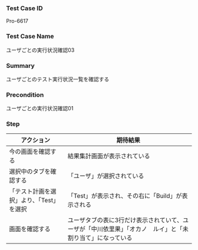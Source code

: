 ### Test Case ID
Pro-6617

### Test Case Name
ユーザごとの実行状況確認03

### Summary
ユーザごとのテスト実行状況一覧を確認する

### Precondition
ユーザごとの実行状況確認01

### Step
| アクション      | 期待結果            |
|------------|-----------------|
| 今の画面を確認する | 結果集計画面が表示されている |
| 選択中のタブを確認する | 「ユーザ」が選択されている |
| 「テスト計画を選択」より、「Test」を選択 | 「Test」が表示され、その右に「Build」が表示される |
| 画面を確認する | ユーザタブの表に3行だけ表示されていて、ユーザが「中川依里果」「オカノ　ルイ」と「未割り当て」になっている |
